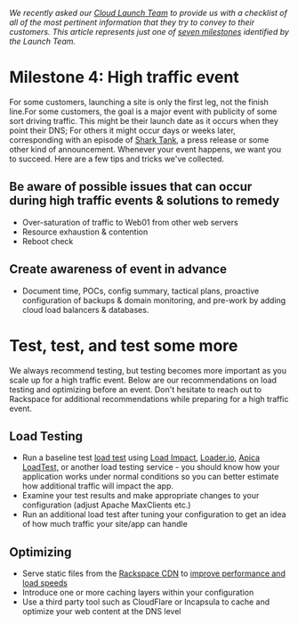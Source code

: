 *We recently asked our [Cloud Launch Team](http://www.rackspace.com/blog/an-insiders-look-at-the-cloud-launch-team/) to provide us with a checklist of all of the most pertinent information that they try to convey to their customers. This article represents just one of [seven milestones](getting_started_master_article.md) identified by the Launch Team.*

# Milestone 4:  High traffic event

For some customers, launching a site is only the first leg, not the finish line.For some customers, the goal is a major event with publicity of some sort driving traffic. This might be their launch date as it occurs when they point their DNS; For others it might occur days or weeks later, corresponding with an episode of [Shark Tank](http://www.rackspace.com/content/2015/04/20/surviving-the-shark-tank-effect-solving-for-high-traffic-events/), a press release or some other kind of announcement. Whenever your event happens, we want you to succeed. Here are a few tips and tricks we've collected.

## Be aware of possible issues that can occur during high traffic events & solutions to remedy

* Over-saturation of traffic to Web01 from other web servers
* Resource exhaustion & contention
* Reboot check

## Create awareness of event in advance

* Document time, POCs, config summary, tactical plans, proactive configuration of backups & domain monitoring, and pre-work by adding cloud load balancers & databases.

# Test, test, and test some more

We always recommend testing, but testing becomes more important as you scale up for a high traffic event. Below are our recommendations on load testing and optimizing before an event. Don't hesitate to reach out to Rackspace for additional recommendations while preparing for a high traffic event.

## Load Testing

* Run a baseline test [load test](http://www.rackspace.com/blog/load-testing-your-site-with-load-impact-google-hangout-recap/) using [Load Impact](https://loadimpact.com/), [Loader.io](http://loader.io/), [Apica LoadTest,](https://www.apicasystem.com/) or another load testing service - you should know how your application works under normal conditions so you can better estimate how additional traffic will impact the app.
* Examine your test results and make appropriate changes to your configuration (adjust Apache MaxClients etc.)
* Run an additional load test after tuning your configuration to get an idea of how much traffic your site/app can handle

## Optimizing

* Serve static files from the [Rackspace CDN](http://www.rackspace.com/cloud/cdn-content-delivery-network) to [improve performance and load speeds](https://youtu.be/XVH7uVHBiE8)
* Introduce one or more caching layers within your configuration
* Use a third party tool such as CloudFlare or Incapsula to cache and optimize your web content at the DNS level
